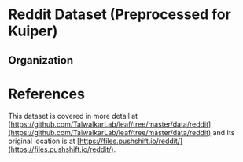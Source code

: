 # Reddit Dataset (Preprocessed for Kuiper)

## Organization

# References
This dataset is covered in more detail at [https://github.com/TalwalkarLab/leaf/tree/master/data/reddit](https://github.com/TalwalkarLab/leaf/tree/master/data/reddit) and Its original location is at
[https://files.pushshift.io/reddit/](https://files.pushshift.io/reddit/).